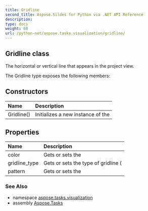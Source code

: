 ```yaml
---
title: Gridline
second_title: Aspose.Sildes for Python via .NET API Reference
description: 
type: docs
weight: 60
url: /python-net/aspose.tasks.visualization/gridline/
---
```


## Gridline class

The horizontal or vertical line that appears in the project view.

The Gridline type exposes the following members:
## Constructors
| Name | Description |
| :- | :- |
|Gridline()|Initializes a new instance of the|
## Properties
| Name | Description |
| :- | :- |
|color|Gets or sets the|
|gridline_type|Gets or sets the type of gridline (|
|pattern|Gets or sets the|

### See Also

* namespace [aspose.tasks.visualization](/tasks/python-net/aspose.tasks.visualization/)
* assembly [Aspose.Tasks](/tasks/python-net/)

